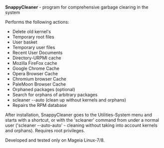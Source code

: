 **SnappyCleaner** - program for comprehensive garbage clearing in the system

Performs the following actions:
- Delete old kernel's
- Temporary root files
- User basket
- Temporary user files
- Recent User Documents
- Directory-URPMI cache
- Mozilla FireFox cache
- Google Chrome Cache
- Opera Browser Cache
- Chromium browser Cache
- PaleMoon Browser Cache
- Orphaned packages (optional)
- Search for orphans of arbitrary packages
- scleaner --auto (clean up without kernels and orphans)
- Repairs the RPM database

After installation, SnappyCleaner goes to the Utilities-System menu and starts with a shortcut, or with the 'scleaner' command from under a normal user ('scleaner --auto-auto' - cleaning without taking into account kernels and orphans). Requires root privileges.

Developed and tested only on Mageia Linux-7/8.
